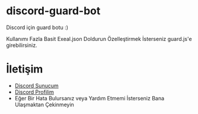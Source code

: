 # discord-guard-bot
 Discord için guard botu :)

Kullanımı Fazla Basit Exeal.json Doldurun Özelleştirmek İsterseniz guard.js'e girebilirsiniz.

# İletişim
* [Discord Sunucum](https://discord.gg/maveria)
* [Discord Profilim](https://discord.com/users/490099012033183755)
* Eğer Bir Hata Bulursanız veya Yardım Etmemi İsterseniz Bana Ulaşmaktan Çekinmeyin

